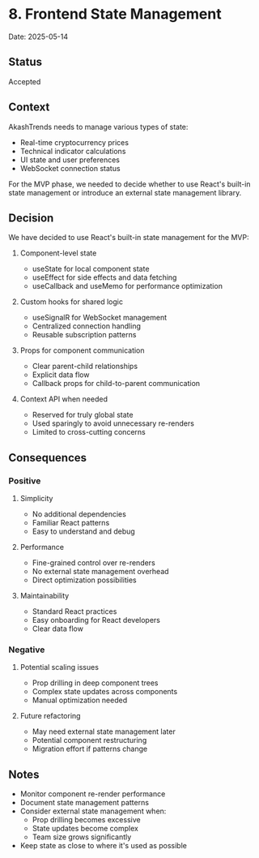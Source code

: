 # 8. Frontend State Management

Date: 2025-05-14

## Status

Accepted

## Context

AkashTrends needs to manage various types of state:
- Real-time cryptocurrency prices
- Technical indicator calculations
- UI state and user preferences
- WebSocket connection status

For the MVP phase, we needed to decide whether to use React's built-in state management or introduce an external state management library.

## Decision

We have decided to use React's built-in state management for the MVP:

1. Component-level state
   - useState for local component state
   - useEffect for side effects and data fetching
   - useCallback and useMemo for performance optimization

2. Custom hooks for shared logic
   - useSignalR for WebSocket management
   - Centralized connection handling
   - Reusable subscription patterns

3. Props for component communication
   - Clear parent-child relationships
   - Explicit data flow
   - Callback props for child-to-parent communication

4. Context API when needed
   - Reserved for truly global state
   - Used sparingly to avoid unnecessary re-renders
   - Limited to cross-cutting concerns

## Consequences

### Positive

1. Simplicity
   - No additional dependencies
   - Familiar React patterns
   - Easy to understand and debug

2. Performance
   - Fine-grained control over re-renders
   - No external state management overhead
   - Direct optimization possibilities

3. Maintainability
   - Standard React practices
   - Easy onboarding for React developers
   - Clear data flow

### Negative

1. Potential scaling issues
   - Prop drilling in deep component trees
   - Complex state updates across components
   - Manual optimization needed

2. Future refactoring
   - May need external state management later
   - Potential component restructuring
   - Migration effort if patterns change

## Notes

- Monitor component re-render performance
- Document state management patterns
- Consider external state management when:
  - Prop drilling becomes excessive
  - State updates become complex
  - Team size grows significantly
- Keep state as close to where it's used as possible

